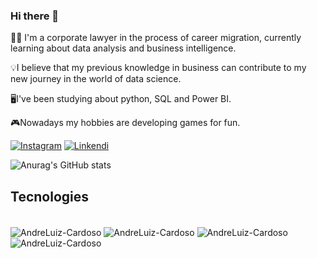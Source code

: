 ### Hi there 👋
🧑‍💼 I'm a corporate lawyer in the process of career migration, currently learning about data analysis and business intelligence.

💡I believe that my previous knowledge in business can contribute to my new journey in the world of data science.

🖥️I've been studying about python, SQL and Power BI.

🎮Nowadays my hobbies are developing games for fun.

[![Instagram](https://img.shields.io/badge/Instagram-E4405F?style=for-the-badge&logo=instagram&logoColor=white)](https://www.instagram.com/adv.andrecardoso)
[![Linkendi](https://img.shields.io/badge/LinkedIn-0077B5?style=for-the-badge&logo=linkedin&logoColor=white)](https://www.linkedin.com/in/andre-l-cardoso)


![Anurag's GitHub stats](https://github-readme-stats.vercel.app/api?username=AndreLuiz-Cardoso&show_icons=true&theme=transparent)

## Tecnologies 
<div style="display: inline_block"><br/>
            <img align="center" alt="AndreLuiz-Cardoso" src="https://img.shields.io/badge/Python-3776AB?style=for-the-badge&logo=python&logoColor=white"/>
            <img align="center" alt="AndreLuiz-Cardoso" src="https://img.shields.io/badge/MySQL-00000F?style=for-the-badge&logo=mysql&logoColor=white"/> 
            <img align="center" alt="AndreLuiz-Cardoso" src="https://img.shields.io/badge/C%23-239120?style=for-the-badge&logo=c-sharp&logoColor=white"/>
            <img align="center" alt="AndreLuiz-Cardoso" src="https://img.shields.io/badge/Unity-100000?style=for-the-badge&logo=unity&logoColor=white"/>
</div><br/>
  

        
          
          
